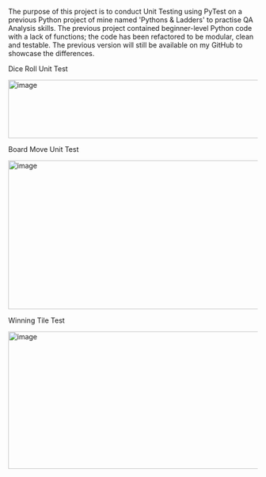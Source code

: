 The purpose of this project is to conduct Unit Testing using PyTest on a previous Python project of mine named 'Pythons & Ladders' to practise QA Analysis skills. The previous project contained beginner-level Python code with a lack of functions; the code has been refactored to be modular, clean and testable. The previous version will still be available on my GitHub to showcase the differences.

Dice Roll Unit Test


<img width="608" height="118" alt="image" src="https://github.com/user-attachments/assets/f3cf88f5-3411-4ce8-8c38-f18d32392faa" />

Board Move Unit Test


<img width="1070" height="301" alt="image" src="https://github.com/user-attachments/assets/e64aa159-59f1-470a-81b1-cae161b20380" />

Winning Tile Test


<img width="714" height="278" alt="image" src="https://github.com/user-attachments/assets/13bedd99-2ed0-4078-8a5d-ad8c4b34d457" />
